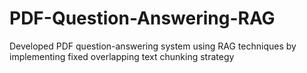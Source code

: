 # PDF-Question-Answering-RAG
Developed PDF question-answering system using RAG techniques by implementing fixed overlapping text chunking strategy
